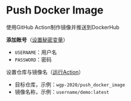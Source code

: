 # Push Docker Image

使用GitHub Action制作镜像并推送到DockerHub

**添加账号**（[设置秘密变量](settings/secrets/actions)）

- `USERNAME`：用户名
- `PASSWORD`：密码

设置仓库与镜像名（[运行Action](actions/workflows/main.yml)）

- 目标仓库，示例：`wgp-2020/push_docker_image`
- 镜像名称，示例：`username/demo:latest`
